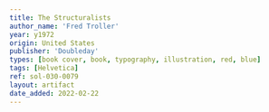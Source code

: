 ```yaml
---
title: The Structuralists
author_name: 'Fred Troller'
year: y1972
origin: United States
publisher: 'Doubleday'
types: [book cover, book, typography, illustration, red, blue]
tags: [Helvetica]
ref: sol-030-0079
layout: artifact
date_added: 2022-02-22
---
```

